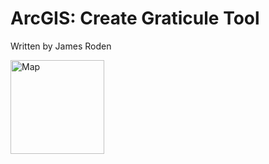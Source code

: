 # ArcGIS: Create Graticule Tool
Written by James Roden

<img src="https://github.com/GISJMR/ArcGIS_Create_Graticule_Tool/blob/master/imgs/Map.png" alt="Map" width="150" height="150">
